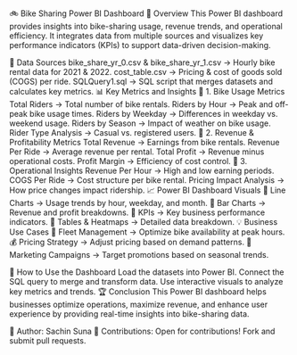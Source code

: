 🚲 Bike Sharing Power BI Dashboard
📌 Overview
This Power BI dashboard provides insights into bike-sharing usage, revenue trends, and operational efficiency. It integrates data from multiple sources and visualizes key performance indicators (KPIs) to support data-driven decision-making.

📂 Data Sources
bike_share_yr_0.csv & bike_share_yr_1.csv → Hourly bike rental data for 2021 & 2022.
cost_table.csv → Pricing & cost of goods sold (COGS) per ride.
SQLQuery1.sql → SQL script that merges datasets and calculates key metrics.
📊 Key Metrics and Insights
🔹 1. Bike Usage Metrics
Total Riders → Total number of bike rentals.
Riders by Hour → Peak and off-peak bike usage times.
Riders by Weekday → Differences in weekday vs. weekend usage.
Riders by Season → Impact of weather on bike usage.
Rider Type Analysis → Casual vs. registered users.
🔹 2. Revenue & Profitability Metrics
Total Revenue → Earnings from bike rentals.
Revenue Per Ride → Average revenue per rental.
Total Profit → Revenue minus operational costs.
Profit Margin → Efficiency of cost control.
🔹 3. Operational Insights
Revenue Per Hour → High and low earning periods.
COGS Per Ride → Cost structure per bike rental.
Pricing Impact Analysis → How price changes impact ridership.
📈 Power BI Dashboard Visuals
📌 Line Charts → Usage trends by hour, weekday, and month.
📌 Bar Charts → Revenue and profit breakdowns.
📌 KPIs → Key business performance indicators.
📌 Tables & Heatmaps → Detailed data breakdown.
💡 Business Use Cases
🚴 Fleet Management → Optimize bike availability at peak hours.
💰 Pricing Strategy → Adjust pricing based on demand patterns.
🎯 Marketing Campaigns → Target promotions based on seasonal trends.

🚀 How to Use the Dashboard
Load the datasets into Power BI.
Connect the SQL query to merge and transform data.
Use interactive visuals to analyze key metrics and trends.
🏆 Conclusion
This Power BI dashboard helps businesses optimize operations, maximize revenue, and enhance user experience by providing real-time insights into bike-sharing data.

📌 Author: Sachin Suna
📌 Contributions: Open for contributions! Fork and submit pull requests.
